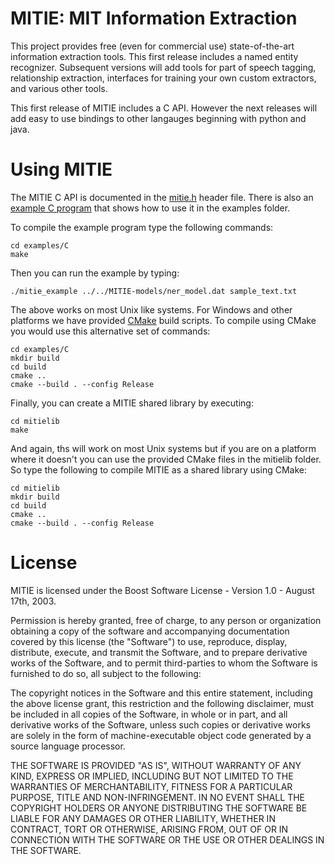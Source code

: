 MITIE: MIT Information Extraction
=====

This project provides free (even for commercial use) state-of-the-art information extraction 
tools. This first release includes a named entity recognizer.  Subsequent versions will add tools for part 
of speech tagging, relationship extraction, interfaces for training your own custom extractors, and various other tools.  

This first release of MITIE includes a C API.  However the next releases will add 
easy to use bindings to other langauges beginning with python and java.

# Using MITIE

The MITIE C API is documented in the [mitie.h](mitielib/include/mitie.h) header file.
There is also an [example C program](examples/C/main.c) that shows how to use it in the examples folder.  

To compile the example program type the following commands:
```
cd examples/C
make
```
Then you can run the example by typing:
```
./mitie_example ../../MITIE-models/ner_model.dat sample_text.txt 
```

The above works on most Unix like systems.  For Windows and other platforms we have provided [CMake](http://www.cmake.org)
build scripts.  To compile using CMake you would use this alternative set of commands:
```
cd examples/C
mkdir build
cd build
cmake ..
cmake --build . --config Release
```

Finally, you can create a MITIE shared library by executing:
```
cd mitielib
make
```
And again, ths will work on most Unix systems but if you are on a platform where it doesn't you can use
the provided CMake files in the mitielib folder.  So type the following to compile MITIE as a shared library using CMake:
```
cd mitielib
mkdir build
cd build
cmake ..
cmake --build . --config Release
```

# License

MITIE is licensed under the Boost Software License - Version 1.0 - August 17th, 2003.  

Permission is hereby granted, free of charge, to any person or organization
obtaining a copy of the software and accompanying documentation covered by
this license (the "Software") to use, reproduce, display, distribute,
execute, and transmit the Software, and to prepare derivative works of the
Software, and to permit third-parties to whom the Software is furnished to
do so, all subject to the following:

The copyright notices in the Software and this entire statement, including
the above license grant, this restriction and the following disclaimer,
must be included in all copies of the Software, in whole or in part, and
all derivative works of the Software, unless such copies or derivative
works are solely in the form of machine-executable object code generated by
a source language processor.

THE SOFTWARE IS PROVIDED "AS IS", WITHOUT WARRANTY OF ANY KIND, EXPRESS OR
IMPLIED, INCLUDING BUT NOT LIMITED TO THE WARRANTIES OF MERCHANTABILITY,
FITNESS FOR A PARTICULAR PURPOSE, TITLE AND NON-INFRINGEMENT. IN NO EVENT
SHALL THE COPYRIGHT HOLDERS OR ANYONE DISTRIBUTING THE SOFTWARE BE LIABLE
FOR ANY DAMAGES OR OTHER LIABILITY, WHETHER IN CONTRACT, TORT OR OTHERWISE,
ARISING FROM, OUT OF OR IN CONNECTION WITH THE SOFTWARE OR THE USE OR OTHER
DEALINGS IN THE SOFTWARE.
